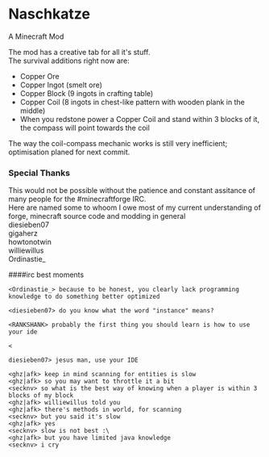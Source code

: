 ﻿# Naschkatze  
A Minecraft Mod  


The mod has a creative tab for all it's stuff.  
The survival additions right now are:

- Copper Ore
- Copper Ingot (smelt ore)
- Copper Block (9 ingots in crafting table)
- Copper Coil (8 ingots in chest-like pattern with wooden plank in the middle)
- When you redstone power a Copper Coil and stand within 3 blocks of it, the compass will point towards the coil  

The way the coil-compass mechanic works is still very inefficient; optimisation planed for next commit.

### Special Thanks
This would not be possible without the patience and constant assitance of many people for the #minecraftforge IRC.  
Here are named some to whoom I owe most of my current understanding of forge, minecraft source code and modding in general  
diesieben07  
gigaherz  
howtonotwin  
williewillus  
Ordinastie_  


####irc best moments
```
<Ordinastie_> because to be honest, you clearly lack programming knowledge to do something better optimized  
  
<diesieben07> do you know what the word "instance" means?  
  
<RANKSHANK> probably the first thing you should learn is how to use your ide  
  
<

diesieben07> jesus man, use your IDE  
  
<ghz|afk> keep in mind scanning for entities is slow  
<ghz|afk> so you may want to throttle it a bit  
<secknv> so what is the best way of knowing when a player is within 3 blocks of my block  
<ghz|afk> williewillus told you  
<ghz|afk> there's methods in world, for scanning  
<secknv> but you said it's slow  
<ghz|afk> yes  
<secknv> slow is not best :\  
<ghz|afk> but you have limited java knowledge  
<secknv> i cry  
```